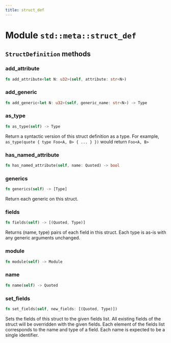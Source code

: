 ```yaml
---
title: struct_def
---
```


# Module `std::meta::struct_def`

## `StructDefinition` methods

### add_attribute

```rust
fn add_attribute<let N: u32>(self, attribute: str<N>)
```

### add_generic

```rust
fn add_generic<let N: u32>(self, generic_name: str<N>) -> Type
```

### as_type

```rust
fn as_type(self) -> Type
```

Return a syntactic version of this struct definition as a type.
For example, `as_type(quote { type Foo<A, B> { ... } })` would return `Foo<A, B>`

### has_named_attribute

```rust
fn has_named_attribute(self, name: Quoted) -> bool
```

### generics

```rust
fn generics(self) -> [Type]
```

Return each generic on this struct.

### fields

```rust
fn fields(self) -> [(Quoted, Type)]
```

Returns (name, type) pairs of each field in this struct. Each type is as-is
with any generic arguments unchanged.

### module

```rust
fn module(self) -> Module
```

### name

```rust
fn name(self) -> Quoted
```

### set_fields

```rust
fn set_fields(self, new_fields: [(Quoted, Type)])
```

Sets the fields of this struct to the given fields list.
All existing fields of the struct will be overridden with the given fields.
Each element of the fields list corresponds to the name and type of a field.
Each name is expected to be a single identifier.

